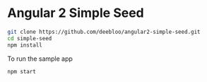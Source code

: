 # Angular 2 Simple Seed

```BASH
git clone https://github.com/deebloo/angular2-simple-seed.git
cd simple-seed
npm install
```

To run the sample app
```BASH
npm start
```
